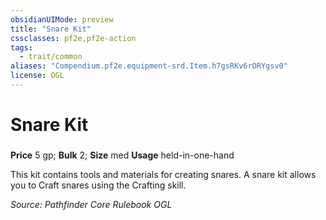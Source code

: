 ```yaml
---
obsidianUIMode: preview
title: "Snare Kit"
cssclasses: pf2e,pf2e-action
tags:
  - trait/common
aliases: "Compendium.pf2e.equipment-srd.Item.h7gsRKv6rORYgsv0"
license: OGL
---
```

# Snare Kit

### 


**Price** 5 gp; 
**Bulk** 2; **Size** med
**Usage** held-in-one-hand

This kit contains tools and materials for creating snares. A snare kit allows you to Craft snares using the Crafting skill.

*Source: Pathfinder Core Rulebook*
*OGL*